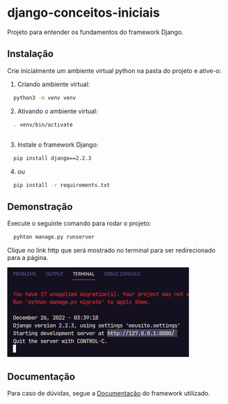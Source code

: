 # django-conceitos-iniciais

Projeto para entender os fundamentos do framework Django.


## Instalação

Crie inicialmente um ambiente virtual python na pasta do projeto e ative-o:

1. Criando ambiente virtual:
```bash
  python3 -m venv venv
```
2. Ativando o ambiente virtual:
```bash
  . venv/bin/activate  
```
##
3. Instale o framework Django:
```bash
  pip install django==2.2.3
```
4. ou
```bash
  pip install -r requirements.txt
```
## Demonstração

Execute o seguinte comando para rodar o projeto:
```bash
  pyhton manage.py runserver
```
Clique no link http que será mostrado no terminal para ser redirecionado para a página.
<p>
    <img src="assets/readme/exImg.png">
</p>

## Documentação

Para caso de dúvidas, segue a 
[Documentação](https://docs.djangoproject.com/en/4.1/) do framework utilizado.

